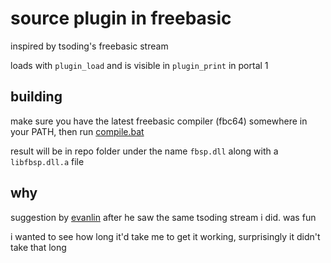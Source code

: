 # source plugin in freebasic
inspired by tsoding's freebasic stream

loads with `plugin_load` and is visible in `plugin_print` in portal 1

## building
make sure you have the latest freebasic compiler (fbc64) somewhere in your PATH, then run [compile.bat](./compile.bat)

result will be in repo folder under the name `fbsp.dll` along with a `libfbsp.dll.a` file

## why

suggestion by [evanlin](https://github.com/evanlin96069) after he saw the same tsoding stream i did. was fun

i wanted to see how long it'd take me to get it working, surprisingly it didn't take that long